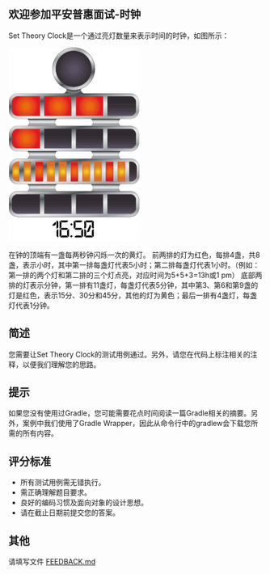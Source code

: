 ## 欢迎参加平安普惠面试-时钟

Set Theory Clock是一个通过亮灯数量来表示时间的时钟，如图所示：

![HERE](images/settheoryclock.gif)

在钟的顶端有一盏每两秒钟闪烁一次的黄灯。
前两排的灯为红色，每排4盏，共8盏，表示小时，其中第一排每盏灯代表5小时；第二排每盏灯代表1小时。（例如：第一排的两个灯和第二排的三个灯点亮，对应时间为5+5+3=13h或1 pm）
底部两排的灯表示分钟，第一排有11盏灯，每盏灯代表5分钟，其中第3、第6和第9盏的灯是红色，表示15分、30分和45分，其他的灯为黄色；最后一排有4盏灯，每盏灯代表1分钟。

## 简述

您需要让Set Theory Clock的测试用例通过。另外，请您在代码上标注相关的注释，以便我们理解您的思路。

## 提示

如果您没有使用过Gradle，您可能需要花点时间阅读一篇Gradle相关的摘要。另外，案例中我们使用了Gradle Wrapper，因此从命令行中的gradlew会下载您所需的所有内容。

## 评分标准
* 所有测试用例需无错执行。
* 需正确理解题目要求。
* 良好的编码习惯及面向对象的设计思想。
* 请在截止日期前提交您的答案。



## 其他
请填写文件 [FEEDBACK.md](FEEDBACK.md)